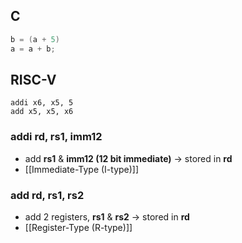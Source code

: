 ## C
```C
b = (a + 5)
a = a + b;
```

## RISC-V
```RISC-V
addi x6, x5, 5
add x5, x5, x6
```
### addi rd, rs1, imm12
- add **rs1** & **imm12 (12 bit immediate)** -> stored in **rd** 
- [[Immediate-Type (I-type)]] 

### add rd, rs1, rs2
- add 2 registers, **rs1** & **rs2** -> stored in **rd**
- [[Register-Type (R-type)]] 
